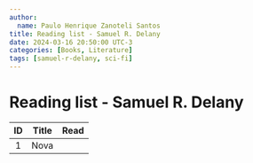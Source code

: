 ```yaml
---
author:
  name: Paulo Henrique Zanoteli Santos
title: Reading list - Samuel R. Delany
date: 2024-03-16 20:50:00 UTC-3
categories: [Books, Literature]
tags: [samuel-r-delany, sci-fi]
---
```


# Reading list - Samuel R. Delany

| ID  | Title | Read |
|:---:| ----- |:----:|
| 1   | Nova  |      |
